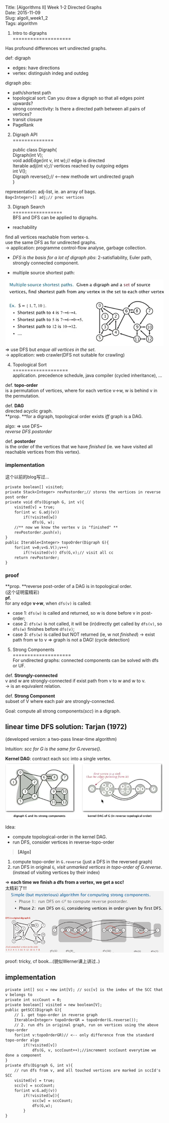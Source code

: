 Title: [Algorithms II] Week 1-2 Directed Graphs   
Date: 2015-11-09   
Slug:  algoII_week1_2      
Tags: algorithm      
   
1. Intro to digraphs   
====================   
   
Has profound differences wrt undirected graphs.    
   
def: digraph   
* edges: have directions   
* vertex: distinguish indeg and outdeg   
   
   
digraph pbs:    
   
* path/shortest path   
* topological sort: Can you draw a digraph so that all edges point upwards?   
* strong connectivity: Is there a directed path between all pairs of vertices?   
* transit closure   
* PageRank   
   
   
2. Digraph API   
==============   
   
	public class Digraph{   
		Digraph(int V);   
		void addEdge(int v, int w);// edge is directed   
		Iterable<Interger> adj(int v);// vertices reached by outgoing edges   
		int V();   
		Digraph reverse();// <--new methode wrt undirected graph   
	}   
   
representation: adj-list, ie. an array of bags.    
``Bag<Integer>[] adj;// prec vertices``   
   
3. Digraph Search   
=================   
BFS and DFS can be applied to digraphs.   
   
* reachability   
   
find all vertices reachable from vertex-s.    
use the same DFS as for undirected graphs.    
→ application: programme control-flow analyse, garbage collection.    
   
   
* *DFS is the basis for a lot of digraph pbs*: 2-satisfiability, Euler path, strongly connected component.    
   
   
   
* multiple source shortest path:    
   
![](_images/algoII_week1_2/pasted_image.png)   
⇒ use DFS but *enque all vertices in the set*.    
→ application: web crawler(DFS not suitable for crawling)   
   
4. Topological Sort   
===================   
application. precedence schedule, java compiler (cycled inheritance), ...   
   
def. **topo-order**   
is a permutation of vertices, where for each vertice v→w, w is behind v in the permutation.    
   
def. **DAG**   
directed acyclic graph.   
**prop. **for a digraph, topological order exists *iff* graph is a DAG.    
   
algo: ⇒ use DFS~    
*reverse DFS postorder*   
   
def.	**postorder**   
is the order of the vertices that we have *finished* (ie. we have visited all reachable vertices from this vertex).   
   
### implementation   
这个以前的blog写过...    

	private boolean[] visited;   
	private Stack<Integer> revPostorder;// stores the vertices in reverse post order   
	private void dfs(Digraph G, int v){   
		visited[v] = true;   
		for(int w: G.adj(v))   
			if(!visited[w])   
				dfs(G, w);   
		//** now we know the vertex v is "finished" **   
		revPostorder.push(v);   
	}   
	public Iterable<Integer> topoOrder(Digraph G){   
		for(int v=0;v<G.V();v++)   
			if(!visited(v)) dfs(G,v);// visit all cc   
		return revPostorder;   
	}   
   
   
### proof   
**prop. **reverse post-order of a DAG is in topological order.    
(这个证明蛮精彩)   
**pf.**   
for any edge **v→w**, when ``dfs(v)`` is called:    
   
* case 1: ``dfs(w)`` is called and returned, so w is done before v in post-order;   
* case 2: ``dfs(w)`` is not called, it will be (in)directly get called by ``dfs(v)``, so ``dfs(w)`` finishes before ``dfs(v)``;   
* case 3: ``dfs(w)`` is called but NOT returned (ie, w not *finished*) → exist path from w to v ⇒ graph is not a DAG! (cycle detection)   
   
   
   
5. Strong Components   
====================   
For undirected graphs: connected components can be solved with dfs or UF.    
   
def. **Strongly-connected**   
v and w are strongly-connected if exist path from v to w and w to v.    
→ is an equivalent relation.    
   
def. **Strong Component**   
subset of  V where each pair are strongly-connected.    
   
Goal: compute all strong components(*scc*) in a digraph.    
   
linear time DFS solution: Tarjan (1972)   
---------------------------------------   
(developed version: a two-pass linear-time algorithm)   
   
Intuition: *scc for G is the same for G.reverse().*   
   
**Kernel DAG**: contract each scc into a single vertex.    
![](_images/algoII_week1_2/pasted_image001.png)   
   
Idea:    
   
* compute topological-order in the kernel DAG.   
* run DFS, consider vertices in reverse-topo-order    
   
   
>**[Algo]**   
1. compute topo-order in ``G.reverse`` (just a DFS in the reversed graph)   
2. run DFS in original  ``G``, *visit unmarked vertices in topo-order of G.reverse*. (instead of visiting vertices by their index)   
   
⇒ **each time we finish a dfs from a vertex, we get a scc!**     
太精彩了!!!   
![](_images/algoII_week1_2/pasted_image002.png)   
   
proof: tricky, cf book...(貌似Werner课上讲过..)   
   
implementation   
--------------   
   
	private int[] scc = new int[V]; // scc[v] is the index of the SCC that v belongs to   
	private int sccCount = 0;   
	private boolean[] visited = new boolean[V];   
	public getSCC(Digraph G){   
		// 1. get topo-order in reverse graph   
		Iterable<Integer> topoOrderGR = topoOrder(G.reverse());   
		// 2. run dfs in original graph, run on vertices using the above topo-order    
		for(int v:topoOrderGR)// <-- only difference from the standard topo-order algo   
			if(!visited[v])   
				dfs(G, v, sccCount++);//increment sccCount everytime we done a component   
	}   
	private dfs(Digraph G, int v){   
		// run dfs from v, and all touched vertices are marked in sccId's SCC   
		visited[v] = true;   
        scc[v] = sccCount;   
		for(int w:G.adj(v))   
			if(!visited[w]){   
				scc[w] = sccCount;   
				dfs(G,w);   
			}   
	}   
   
   
